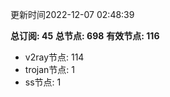 更新时间2022-12-07 02:48:39

**总订阅: 45**
**总节点: 698**
**有效节点: 116**
- v2ray节点: 114
- trojan节点: 1
- ss节点: 1
